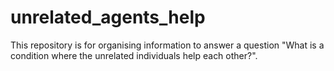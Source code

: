 # unrelated_agents_help
This repository is for organising information to answer a question "What is a condition where the unrelated individuals help each other?".
